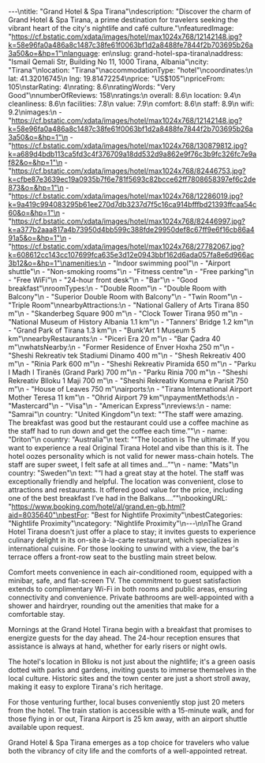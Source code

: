 ---\ntitle: "Grand Hotel & Spa Tirana"\ndescription: "Discover the charm of Grand Hotel & Spa Tirana, a prime destination for travelers seeking the vibrant heart of the city's nightlife and café culture."\nfeaturedImage: "https://cf.bstatic.com/xdata/images/hotel/max1024x768/12142148.jpg?k=58e96fa0a486a8c1487c38fe61f0063bf1d2a8488fe7844f2b703695b26a3a50&o=&hp=1"\nlanguage: en\nslug: grand-hotel-spa-tirana\naddress: "Ismail Qemali Str, Building No 11, 1000 Tirana, Albania"\ncity: "Tirana"\nlocation: "Tirana"\naccommodationType: "hotel"\ncoordinates:\n  lat: 41.32016745\n  lng: 19.81472254\nprice: "US$105"\npriceFrom: 105\nstarRating: 4\nrating: 8.6\nratingWords: "Very Good"\nnumberOfReviews: 158\nratings:\n  overall: 8.6\n  location: 9.4\n  cleanliness: 8.6\n  facilities: 7.8\n  value: 7.9\n  comfort: 8.6\n  staff: 8.9\n  wifi: 9.2\nimages:\n  - "https://cf.bstatic.com/xdata/images/hotel/max1024x768/12142148.jpg?k=58e96fa0a486a8c1487c38fe61f0063bf1d2a8488fe7844f2b703695b26a3a50&o=&hp=1"\n  - "https://cf.bstatic.com/xdata/images/hotel/max1024x768/130879812.jpg?k=a689d4bdb113ca5fd3c4f376709a18dd532d9a862e9f76c3b9fc326fc7e9af82&o=&hp=1"\n  - "https://cf.bstatic.com/xdata/images/hotel/max1024x768/82446753.jpg?k=cfbe87e3639ec19a0935b7f6e781f5693c82bcce62ff7808658397ef6c2de873&o=&hp=1"\n  - "https://cf.bstatic.com/xdata/images/hotel/max1024x768/12286019.jpg?k=9a419c994083295b61ee270d7db3237d7f5c16ca914bfffbd21393ffcaa54c60&o=&hp=1"\n  - "https://cf.bstatic.com/xdata/images/hotel/max1024x768/82446997.jpg?k=a377b2aaa817a4b73950d4bb599c388fde29950def8c67ff9e6f16cb86a491a5&o=&hp=1"\n  - "https://cf.bstatic.com/xdata/images/hotel/max1024x768/27782067.jpg?k=608612cc143cc107699fca635e3d12e0943bbf162d6ada057fa8e6d966ac3b12&o=&hp=1"\namenities:\n  - "Indoor swimming pool"\n  - "Airport shuttle"\n  - "Non-smoking rooms"\n  - "Fitness centre"\n  - "Free parking"\n  - "Free WiFi"\n  - "24-hour front desk"\n  - "Bar"\n  - "Good breakfast"\nroomTypes:\n  - "Double Room"\n  - "Double Room with Balcony"\n  - "Superior Double Room with Balcony"\n  - "Twin Room"\n  - "Triple Room"\nnearbyAttractions:\n  - "National Gallery of Arts Tirana 850 m"\n  - "Skanderbeg Square 900 m"\n  - "Clock Tower Tirana 950 m"\n  - "National Museum of History Albania 1.1 km"\n  - "Tanners' Bridge 1.2 km"\n  - "Grand Park of Tirana 1.3 km"\n  - "Bunk'Art 1 Museum 5 km"\nnearbyRestaurants:\n  - "Piceri Era 20 m"\n  - "Bar Çadra 40 m"\nwhatsNearby:\n  - "Former Residence of Enver Hoxha 250 m"\n  - "Sheshi Rekreativ tek Stadiumi Dinamo 400 m"\n  - "Shesh Rekreativ 400 m"\n  - "Rinia Park 600 m"\n  - "Sheshi Rekreativ Piramida 650 m"\n  - "Parku I Madh I Tiranës (Grand Park) 700 m"\n  - "Parku Rinia 700 m"\n  - "Sheshi Rekreativ Blloku 1 Maji 700 m"\n  - "Sheshi Rekreativ Komuna e Parisit 750 m"\n  - "House of Leaves 750 m"\nairports:\n  - "Tirana International Airport Mother Teresa 11 km"\n  - "Ohrid Airport 79 km"\npaymentMethods:\n  - "Mastercard"\n  - "Visa"\n  - "American Express"\nreviews:\n  - name: "Samrai"\n    country: "United Kingdom"\n    text: "“The staff were amazing. The breakfast was good but the restaurant could use a coffee machine as the staff had to run down and get the coffee each time.”"\n  - name: "Driton"\n    country: "Australia"\n    text: "“The location is The ultimate. If you want to experience a real Original Tirana Hotel and vibe than this is it. The hotel oozes personality which is not valid for newer mass-chain hotels. The staff are super sweet, I felt safe at all times and...”"\n  - name: "Mats"\n    country: "Sweden"\n    text: "“I had a great stay at the hotel. The staff was exceptionally friendly and helpful. The location was convenient, close to attractions and restaurants. It offered good value for the price, including one of the best breakfast I’ve had in the Balkans....”"\nbookingURL: "https://www.booking.com/hotel/al/grand.en-gb.html?aid=8035640"\nbestFor: "Best for Nightlife Proximity"\nbestCategories: "Nightlife Proximity"\ncategory: "Nightlife Proximity"\n---\n\nThe Grand Hotel Tirana doesn't just offer a place to stay; it invites guests to experience culinary delight in its on-site à-la-carte restaurant, which specializes in international cuisine. For those looking to unwind with a view, the bar's terrace offers a front-row seat to the bustling main street below.

Comfort meets convenience in each air-conditioned room, equipped with a minibar, safe, and flat-screen TV. The commitment to guest satisfaction extends to complimentary Wi-Fi in both rooms and public areas, ensuring connectivity and convenience. Private bathrooms are well-appointed with a shower and hairdryer, rounding out the amenities that make for a comfortable stay.

Mornings at the Grand Hotel Tirana begin with a breakfast that promises to energize guests for the day ahead. The 24-hour reception ensures that assistance is always at hand, whether for early risers or night owls.

The hotel's location in Blloku is not just about the nightlife; it's a green oasis dotted with parks and gardens, inviting guests to immerse themselves in the local culture. Historic sites and the town center are just a short stroll away, making it easy to explore Tirana's rich heritage.

For those venturing further, local buses conveniently stop just 20 meters from the hotel. The train station is accessible with a 15-minute walk, and for those flying in or out, Tirana Airport is 25 km away, with an airport shuttle available upon request.

Grand Hotel & Spa Tirana emerges as a top choice for travelers who value both the vibrancy of city life and the comforts of a well-appointed retreat.
